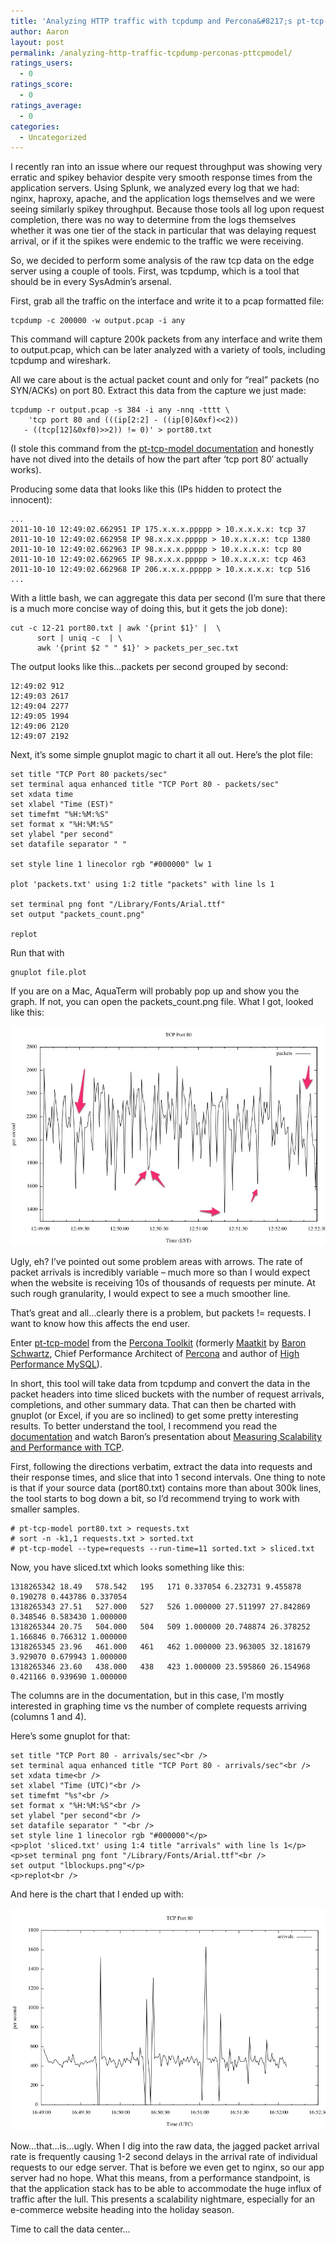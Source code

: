 ```yaml
---
title: 'Analyzing HTTP traffic with tcpdump and Percona&#8217;s pt-tcp-model'
author: Aaron
layout: post
permalink: /analyzing-http-traffic-tcpdump-perconas-pttcpmodel/
ratings_users:
  - 0
ratings_score:
  - 0
ratings_average:
  - 0
categories:
  - Uncategorized
---
```

I recently ran into an issue where our request throughput was showing very erratic and spikey behavior despite very smooth response times from the application servers. Using Splunk, we analyzed every log that we had: nginx, haproxy, apache, and the application logs themselves and we were seeing similarly spikey throughput. Because those tools all log upon request completion, there was no way to determine from the logs themselves whether it was one tier of the stack in particular that was delaying request arrival, or if it the spikes were endemic to the traffic we were receiving.

So, we decided to perform some analysis of the raw tcp data on the edge server using a couple of tools. First, was tcpdump, which is a tool that should be in every SysAdmin&#8217;s arsenal.

First, grab all the traffic on the interface and write it to a pcap formatted file:

```
tcpdump -c 200000 -w output.pcap -i any
```

This command will capture 200k packets from any interface and write them to output.pcap, which can be later analyzed with a variety of tools, including tcpdump and wireshark. 

All we care about is the actual packet count and only for &#8220;real&#8221; packets (no SYN/ACKs) on port 80. Extract this data from the capture we just made:

```
tcpdump -r output.pcap -s 384 -i any -nnq -tttt \
    'tcp port 80 and (((ip[2:2] - ((ip[0]&0xf)<<2))
   - ((tcp[12]&0xf0)>>2)) != 0)' > port80.txt
```

(I stole this command from the [pt-tcp-model documentation][1] and honestly have not dived into the details of how the part after &#8216;tcp port 80&#8242; actually works).

Producing some data that looks like this (IPs hidden to protect the innocent):

```
...
2011-10-10 12:49:02.662951 IP 175.x.x.x.ppppp > 10.x.x.x.x: tcp 37
2011-10-10 12:49:02.662958 IP 98.x.x.x.ppppp > 10.x.x.x.x: tcp 1380
2011-10-10 12:49:02.662963 IP 98.x.x.x.ppppp > 10.x.x.x.x: tcp 80
2011-10-10 12:49:02.662965 IP 98.x.x.x.ppppp > 10.x.x.x.x: tcp 463
2011-10-10 12:49:02.662968 IP 206.x.x.x.ppppp > 10.x.x.x.x: tcp 516
...
```

With a little bash, we can aggregate this data per second (I&#8217;m sure that there is a much more concise way of doing this, but it gets the job done):

```
cut -c 12-21 port80.txt | awk '{print $1}' |  \
      sort | uniq -c  | \
      awk '{print $2 " " $1}' > packets_per_sec.txt
```

The output looks like this&#8230;packets per second grouped by second:

```
12:49:02 912
12:49:03 2617
12:49:04 2277
12:49:05 1994
12:49:06 2120
12:49:07 2192
```

Next, it&#8217;s some simple gnuplot magic to chart it all out. Here&#8217;s the plot file:

```
set title "TCP Port 80 packets/sec"
set terminal aqua enhanced title "TCP Port 80 - packets/sec"
set xdata time
set xlabel "Time (EST)"
set timefmt "%H:%M:%S"
set format x "%H:%M:%S"
set ylabel "per second"
set datafile separator " "

set style line 1 linecolor rgb "#000000" lw 1

plot 'packets.txt' using 1:2 title "packets" with line ls 1

set terminal png font "/Library/Fonts/Arial.ttf"  
set output "packets_count.png"

replot

```

Run that with

```
gnuplot file.plot
```

If you are on a Mac, AquaTerm will probably pop up and show you the graph. If not, you can open the packets_count.png file. What I got, looked like this:

![](/wp-content/uploads/2011/10/20111012-xbj5fusiww7cn8hyf4budk1s7x.jpg)

Ugly, eh? I&#8217;ve pointed out some problem areas with arrows. The rate of packet arrivals is incredibly variable &#8211; much more so than I would expect when the website is receiving 10s of thousands of requests per minute. At such rough granularity, I would expect to see a much smoother line.

That&#8217;s great and all&#8230;clearly there is a problem, but packets != requests. I want to know how this affects the end user.

Enter [pt-tcp-model][1] from the [Percona Toolkit][2] (formerly [Maatkit][3] by [Baron Schwartz][4], Chief Performance Architect of [Percona][5] and author of [High Performance MySQL][6]).

In short, this tool will take data from tcpdump and convert the data in the packet headers into time sliced buckets with the number of request arrivals, completions, and other summary data. That can then be charted with gnuplot (or Excel, if you are so inclined) to get some pretty interesting results. To better understand the tool, I recommend you read the [documentation][1] and watch Baron&#8217;s presentation about [Measuring Scalability and Performance with TCP][7]. 

First, following the directions verbatim, extract the data into requests and their response times, and slice that into 1 second intervals. One thing to note is that if your source data (port80.txt) contains more than about 300k lines, the tool starts to bog down a bit, so I&#8217;d recommend trying to work with smaller samples.

```
# pt-tcp-model port80.txt > requests.txt
# sort -n -k1,1 requests.txt > sorted.txt
# pt-tcp-model --type=requests --run-time=11 sorted.txt > sliced.txt
```

Now, you have sliced.txt which looks something like this:

```
1318265342 18.49   578.542   195   171 0.337054 6.232731 9.455878 0.190278 0.443786 0.337054
1318265343 27.51   527.000   527   526 1.000000 27.511997 27.842869 0.348546 0.583430 1.000000
1318265344 20.75   504.000   504   509 1.000000 20.748874 26.378252 1.166846 0.766312 1.000000
1318265345 23.96   461.000   461   462 1.000000 23.963005 32.181679 3.929070 0.679943 1.000000
1318265346 23.60   438.000   438   423 1.000000 23.595860 26.154968 0.421166 0.939690 1.000000
```

The columns are in the documentation, but in this case, I&#8217;m mostly interested in graphing time vs the number of complete requests arriving (columns 1 and 4).

Here&#8217;s some gnuplot for that:

```
set title "TCP Port 80 - arrivals/sec"<br />
set terminal aqua enhanced title "TCP Port 80 - arrivals/sec"<br />
set xdata time<br />
set xlabel "Time (UTC)"<br />
set timefmt "%s"<br />
set format x "%H:%M:%S"<br />
set ylabel "per second"<br />
set datafile separator " "<br />
set style line 1 linecolor rgb "#000000"</p>
<p>plot 'sliced.txt' using 1:4 title "arrivals" with line ls 1</p>
<p>set terminal png font "/Library/Fonts/Arial.ttf"<br />
set output "lblockups.png"</p>
<p>replot<br />
```

And here is the chart that I ended up with:  

![](/wp-content/uploads/2011/10/Screen-Shot-2011-10-10-at-2.33.40-PM.png)

Now&#8230;that&#8230;is&#8230;ugly. When I dig into the raw data, the jagged packet arrival rate is frequently causing 1-2 second delays in the arrival rate of individual requests to our edge server. That is before we even get to nginx, so our app server had no hope. What this means, from a performance standpoint, is that the application stack has to be able to accommodate the huge influx of traffic after the lull. This presents a scalability nightmare, especially for an e-commerce website heading into the holiday season.

Time to call the data center&#8230;


 [1]: http://www.percona.com/doc/percona-toolkit/pt-tcp-model.html
 [2]: http://www.percona.com/software/percona-toolkit/
 [3]: http://www.maatkit.org/
 [4]: http://www.xaprb.com/blog/
 [5]: http://percona.com
 [6]: http://www.amazon.com/High-Performance-MySQL-Optimization-Replication/dp/0596101716
 [7]: http://www.percona.tv/percona-live/measuring-scalability-and-performance-with-tcp
